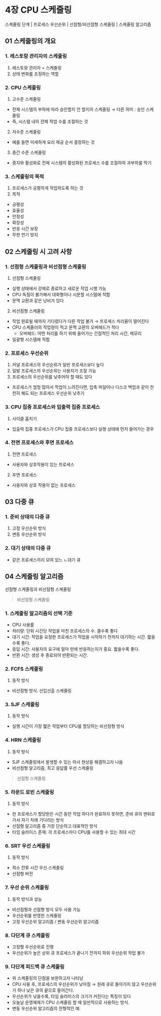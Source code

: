 # 4장 CPU 스케줄링

스케줄링 단계 | 프로세스 우선순위 | 선점형/비선점형 스케줄링 | 스케줄링 알고리즘

## 01 스케줄링의 개요

### 1. 레스토랑 관리자의 스케줄링

1. 레스토랑 관리자 = 스케줄링
2. 상태 변화를 조정하는 역할

### 2. CPU 스케줄링

1. 고수준 스케줄링
- 전체 시스템의 부하에 따라 승인할지 안 할지의 스케줄링 → 다른 의미 : 승인 스케줄링
- 즉, 시스템 내의 전체 작업 수를 조절하는 것

2. 저수준 스케줄링
- 예를 들면 미세하게 요리 제공 순서 결정하는 것

3. 중간 수준 스케줄링
- 중지와 활성화로 전체 시스템의 활성화된 프로세스 수를 조절하여 과부하를 막기

### 3. 스케줄링의 목적

1. 프로세스가 공평하게 작업하도록 하는 것
2. 목적
- 공평성
- 효율성
- 안정성
- 확장성
- 반응 시간 보장
- 무한 연기 방지

## 02 스케줄링 시 고려 사항

### 1. 선점형 스케줄링과 비선점형 스케줄링

1. 선점형 스케줄링
- 실행 상태에서 강제로 종료하고 새로운 작업 시행 가능
- CPU 독점이 불가해서 대화형이나 시분할 시스템에 적합
- 문맥 교환과 같은 낭비가 있다
2. 비선점형 스케줄링
- 작업 완료될 때까지 기다렸다가 다른 작업 불가 → 프로세스 처리율이 떨어진다
- CPU 스케줄러의 작업량이 적고 문맥 교환의 오버헤드가 적다
    - 오버헤드: 어떤 처리를 하기 위해 들어가는 간접적인 처리 시간, 메모리
- 일괄형 시스템에 적합

### 2. 프로세스 우선순위

1. 커널 프로세스의 우선순위가 일반 프로세스보다 높다
2. 일발 프로세스의 우선순위는 사용자가 조절 가능
3. 프로세스의 우선순위를 낮추어야 할 때도 있다
- 프로세스가 엄청 많아서 작업이 느려진다면, 압축 파일이나 디스크 백업과 같이 천천히 해도 되는 프로세스 우선순위 낮추기

### 3. CPU 집중 프로세스와 입출력 집중 프로세스

1. 사이클 훔치기
- 입출력 집중 프로세스가 CPU 집중 프로세스보다 실행 상태에 먼저 들어가는 경우

### 4. 전면 프로세스와 후면 프로세스

1. 전면 프로세스
- 사용자와 상호작용이 있는 프로세스
2. 후면 프로세스
- 사용자와 상호 작용이 없는 프로세스

## 03 다중 큐

### 1. 준비 상태의 다중 큐

1. 고정 우선순위 방식
2. 변동 우선순위 방식

### 2. 대기 상태의 다중 큐

- 같은 프로세스끼리 모여 있느 ㄴ대기 큐

## 04 스케줄링 알고리즘

선점형 스케줄링과 비선점형 스케줄링

> 비선점형 스케줄링
### 1. 스케줄링 알고리즘의 선택 기준

- CPU 사용률
- 처리량: 단위 시간당 작업을 마친 프로세스의 수. 클수록 좋다
- 대기 시간: 작업을 요청한 프로세스가 작업을 시작하기 전까지 대기하는 시간. 짧을수록 좋다.
- 응답 시간: 사용자의 요구에 얼마 만에 반응하는지가 중요. 짧을수록 좋다.
- 반환 시간: 생성 후 종료되어 반환되는 시간.

### 2. FCFS 스케줄링

1. 동작 방식
- 비선점형 방식. 선입선출 스케줄링

### 3. SJF 스케줄링

1. 동작 방식
- 실행 시간이 가장 짧은 작업부터 CPU를 할당하는 비선점형 방식

### 4. HRN 스케줄링

1. 동작 방식
- SJF 스케줄링에서 발생할 수 있는 아사 현상을 해결하고자 나옴
- 비선점형 알고리즘, 최고 응답률 우선 스케줄링

> 선점형 스케줄링
### 5. 라운드 로빈 스케줄링
1. 동작 방식
- 한 프로세스가 할당받은 시간 동안 작업 하다가 완료하지 못하면, 준비 큐의 맨뒤로 가서 자기 차례 기다리는 방식
- 선점형 알고리즘 중 가장 단순하고 대표적인 방식
- 타임 슬라이스 존재: 각 프로세스마다 CPU를 사용할 수 있는 최대 시간
### 6. SRT 우선 스케줄링
1. 동작 방식
- 최소 잔류 시간 우선 스케줄링
- 선점형 버전
### 7. 우선 순위 스케줄링
1. 동작 방식과 성능
- 비선점형과 선점형 방식 모두 사용 가능
- 우선순위를 반영한 스케줄링
- 고정 우선순위 알고리즘 / 변동 우선순위 알고리즘
### 8. 다단계 큐 스케줄링
- 고정형 우선순위로 진행
- 우선순위가 높은 상위 큐 프로세스가 끝나기 전까지 하위 우선순위 작업 불가
### 9. 다단계 피드백 큐 스케줄링
- 위 스케줄링의 단점을 보완하고자 나타남
- CPU 사용 후, 프로세스의 우선순위가 낮아짐 → 원래 큐로 돌아가지 않고 우선순위가 하나 낮은 큐의 끝으로 들어간다.
- 우선순위가 낮을수록, 타임 슬라이스의 크기가 커진다는 특징이 있다
- 오늘날 운영체제가 CPU 스케줄링 할 때 일반적으로 사용하는 방식.
- 변동 우선순위 알고리즘의 전형적인 예.